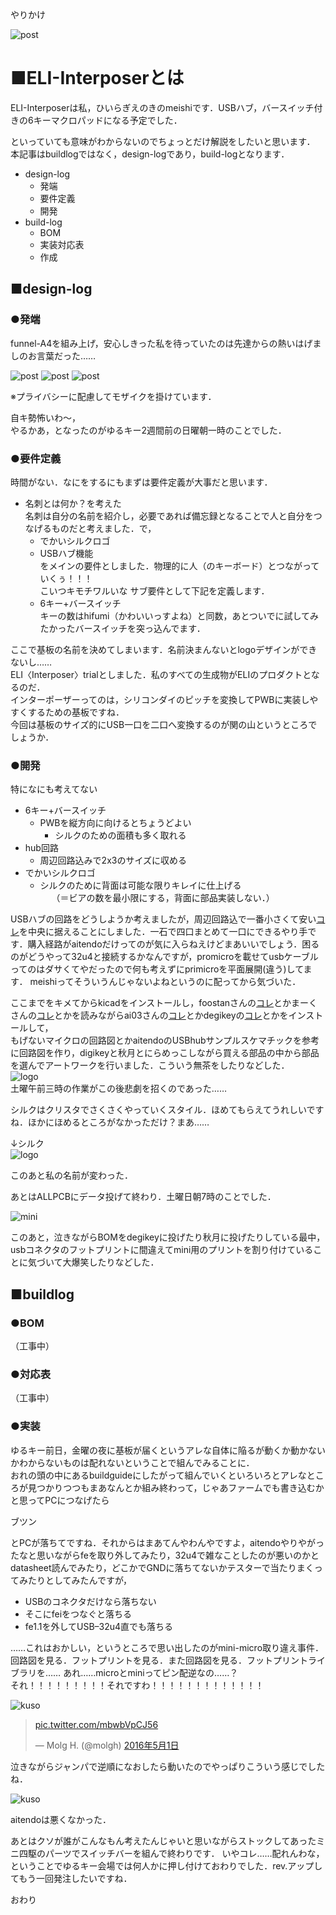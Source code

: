 やりかけ

![post](https://github.com/HiragiEnoki/iroiro/blob/master/interposer/P1000738.JPG)

# ■ELI-Interposerとは

ELI-Interposerは私，ひいらぎえのきのmeishiです．USBハブ，バースイッチ付きの6キーマクロパッドになる予定でした．  

といっていても意味がわからないのでちょっとだけ解説をしたいと思います．  本記事はbuildlogではなく，design-logであり，build-logとなります．

- design-log
	- 発端
	- 要件定義
	- 開発
- build-log
	- BOM
	- 実装対応表
	- 作成


## ■design-log  

### ●発端
funnel-A4を組み上げ，安心しきった私を待っていたのは先達からの熱いはげましのお言葉だった……

![post](https://github.com/HiragiEnoki/iroiro/blob/master/interposer/postA.JPG)
![post](https://github.com/HiragiEnoki/iroiro/blob/master/interposer/repA.JPG)
![post](https://github.com/HiragiEnoki/iroiro/blob/master/interposer/repB.JPG)

※プライバシーに配慮してモザイクを掛けています．

自キ勢怖いわ～，  
やるかあ，となったのがゆるキー2週間前の日曜朝一時のことでした．


### ●要件定義

時間がない．なにをするにもまずは要件定義が大事だと思います．  
- 名刺とは何か？を考えた  
	名刺は自分の名前を紹介し，必要であれば備忘録となることで人と自分をつなげるものだと考えました．で，  
	- でかいシルクロゴ
	- USBハブ機能  
をメインの要件としました．物理的に人（のキーボード）とつながっていくぅ！！！  
こいつキモチワルいな
サブ要件として下記を定義します．  
	- 6キー+バースイッチ  
キーの数はhifumi（かわいいっすよね）と同数，あとついでに試してみたかったバースイッチを突っ込んでます．  

ここで基板の名前を決めてしまいます．名前決まんないとlogoデザインができないし……  
ELI〈Interposer〉trialとしました．私のすべての生成物がELIのプロダクトとなるのだ．  
インターポーザーってのは，シリコンダイのピッチを変換してPWBに実装しやすくするための基板ですね．  
今回は基板のサイズ的にUSB一口を二口へ変換するのが関の山というところでしょうか．




### ●開発
特になにも考えてない  

- 6キー+バースイッチ  
	- PWBを縦方向に向けるとちょうどよい
		- シルクのための面積も多く取れる
- hub回路
	- 周辺回路込みで2x3のサイズに収める
- でかいシルクロゴ
	- シルクのために背面は可能な限りキレイに仕上げる  
　	（＝ビアの数を最小限にする，背面に部品実装しない．）

USBハブの回路をどうしようか考えましたが，周辺回路込で一番小さくて安い[コレ](http://www.aitendo.com/product/16185)を中央に据えることにしました．一石で四口まとめて一口にできるやり手です．購入経路がaitendoだけってのが気に入らねえけどまあいいでしょう．困るのがどうやって32u4と接続するかなんですが，promicroを載せてusbケーブルってのはダサくてやだったので何も考えずにprimicroを平面展開(違う)してます．  meishiってそういうんじゃないよねというのに配ってから気づいた．

ここまでをキメてからkicadをインストールし，foostanさんの[コレ](https://github.com/foostan/mkbd/blob/master/developers_guide/developrs_guide_jp.md)とかまーくさんの[コレ](https://marksard.github.io/2019/04/25/about-treadstone32/)とかを読みながらai03さんの[コレ](https://wiki.ai03.me/books/pcb-design/page/list-of-kicad-keyboard-parts-libraries)とかdegikeyの[コレ](https://www.digikey.jp/ja/resources/design-tools/kicad)とかをインストールして，  
もげないマイクロの回路図とかaitendoのUSBhubサンプルスケマチックを参考に回路図を作り，digikeyと秋月とにらめっこしながら買える部品の中から部品を選んでアートワークを行いました．こういう無茶をしたりなどした．  
![logo](https://github.com/HiragiEnoki/iroiro/blob/master/interposer/D9Dbc5SU8AIf7vv.png)  
土曜午前三時の作業がこの後悲劇を招くのであった……

シルクはクリスタでさくさくやっていくスタイル．ほめてもらえてうれしいですね．ほかにほめるところがなかっただけ？まあ……  

↓シルク  
![logo](https://github.com/HiragiEnoki/iroiro/blob/master/interposer/Interposerlogolight-1p5%20(1).jpg)

このあと私の名前が変わった．

あとはALLPCBにデータ投げて終わり．土曜日朝7時のことでした．

![mini](https://github.com/HiragiEnoki/iroiro/blob/master/interposer/dakkou.JPG)



このあと，泣きながらBOMをdegikeyに投げたり秋月に投げたりしている最中，usbコネクタのフットプリントに間違えてmini用のプリントを割り付けていることに気づいて大爆笑したりなどした．

## ■buildlog
### ●BOM
（工事中）
### ●対応表
（工事中）


### ●実装
ゆるキー前日，金曜の夜に基板が届くというアレな自体に陥るが動くか動かないかわからないものは配れないということで組んでみることに．  
おれの頭の中にあるbuildguideにしたがって組んでいくといろいろとアレなところが見つかりつつもまあなんとか組み終わって，じゃあファームでも書き込むかと思ってPCにつなげたら  

ブツン

とPCが落ちてですね．それからはまあてんやわんやですよ，aitendoやりやがったなと思いながらfeを取り外してみたり，32u4で雑なことしたのが悪いのかとdatasheet読んでみたり，どこかでGNDに落ちてないかテスターで当たりまくってみたりとしてみたんですが，  
- USBのコネクタだけなら落ちない
- そこにfeiをつなぐと落ちる
- fe1.1を外してUSB–32u4直でも落ちる

……これはおかしい，というところで思い出したのがmini-micro取り違え事件．回路図を見る．フットプリントを見る．また回路図を見る．フットプリントライブラリを……  あれ……microとminiってピン配逆なの……？  
それ！！！！！！！！！それですわ！！！！！！！！！！！！！  

![kuso](https://github.com/HiragiEnoki/iroiro/blob/master/interposer/dainasi.JPG)
<blockquote class="twitter-tweet" data-lang="ja"><p lang="und" dir="ltr"><a href="https://t.co/mbwbVpCJ56">pic.twitter.com/mbwbVpCJ56</a></p>&mdash; Molg H. (@molgh) <a href="https://twitter.com/molgh/status/726854917214879744?ref_src=twsrc%5Etfw">2016年5月1日</a></blockquote>


泣きながらジャンパで逆順になおしたら動いたのでやっぱりこういう感じでしたね．  

![kuso](https://github.com/HiragiEnoki/iroiro/blob/master/interposer/P1000734.JPG)

aitendoは悪くなかった．

あとはクソが誰がこんなもん考えたんじゃいと思いながらストックしてあったミニ四駆のパーツでスイッチバーを組んで終わりです．
いやコレ……配れんわな，ということでゆるキー会場では何人かに押し付けておわりでした．rev.アップしてもう一回発注したいですね．


おわり